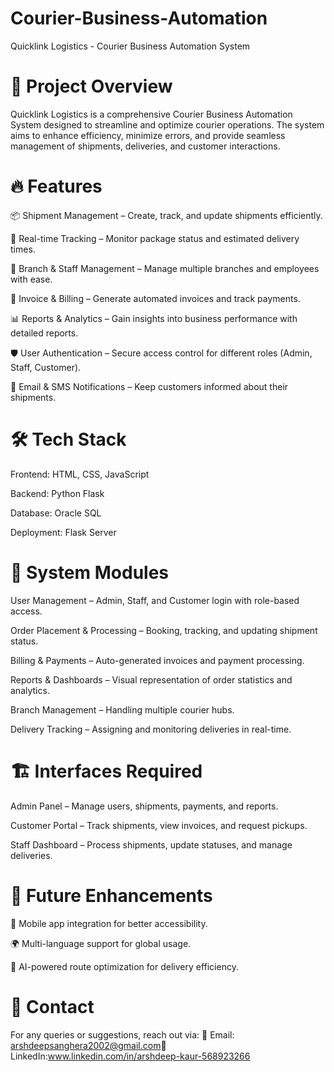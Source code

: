 # Courier-Business-Automation
Quicklink Logistics - Courier Business Automation System

# 🚀 Project Overview

Quicklink Logistics is a comprehensive Courier Business Automation System designed to streamline and optimize courier operations. The system aims to enhance efficiency, minimize errors, and provide seamless management of shipments, deliveries, and customer interactions.

# 🔥 Features

📦 Shipment Management – Create, track, and update shipments efficiently.

🚚 Real-time Tracking – Monitor package status and estimated delivery times.

🏢 Branch & Staff Management – Manage multiple branches and employees with ease.

📜 Invoice & Billing – Generate automated invoices and track payments.

📊 Reports & Analytics – Gain insights into business performance with detailed reports.

🛡 User Authentication – Secure access control for different roles (Admin, Staff, Customer).

📩 Email & SMS Notifications – Keep customers informed about their shipments.

# 🛠 Tech Stack

Frontend: HTML, CSS, JavaScript

Backend: Python Flask

Database: Oracle SQL

Deployment: Flask Server

# 🎯 System Modules

User Management – Admin, Staff, and Customer login with role-based access.

Order Placement & Processing – Booking, tracking, and updating shipment status.

Billing & Payments – Auto-generated invoices and payment processing.

Reports & Dashboards – Visual representation of order statistics and analytics.

Branch Management – Handling multiple courier hubs.

Delivery Tracking – Assigning and monitoring deliveries in real-time.

# 🏗 Interfaces Required

Admin Panel – Manage users, shipments, payments, and reports.

Customer Portal – Track shipments, view invoices, and request pickups.

Staff Dashboard – Process shipments, update statuses, and manage deliveries.

# 🚀 Future Enhancements

📌 Mobile app integration for better accessibility.

🌍 Multi-language support for global usage.

🤖 AI-powered route optimization for delivery efficiency.

# 📩 Contact

For any queries or suggestions, reach out via:
📧 Email: arshdeepsanghera2002@gmail.com🔗 LinkedIn:www.linkedin.com/in/arshdeep-kaur-568923266
